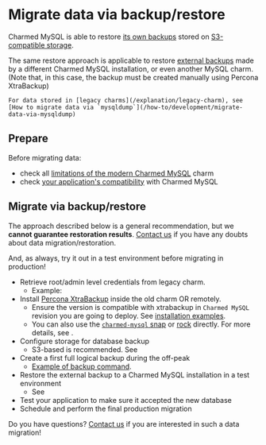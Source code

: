 # Migrate data via backup/restore

Charmed MySQL is able to restore [its own backups](/how-to/back-up-and-restore/restore-a-backup) stored on [S3-compatible storage](/how-to/back-up-and-restore/configure-s3-aws). 

The same restore approach is applicable to restore [external backups](/how-to/back-up-and-restore/migrate-a-cluster) made by a different Charmed MySQL installation, or even another MySQL charm. (Note that, in this case, the backup must be created manually using Percona XtraBackup)

```{seealso}
For data stored in [legacy charms](/explanation/legacy-charm), see [How to migrate data via `mysqldump`](/how-to/development/migrate-data-via-mysqldump)
```

## Prepare

Before migrating data:
* check all [limitations of the modern Charmed MySQL](/reference/system-requirements) charm
* check [your application's compatibility](/explanation/legacy-charm) with Charmed MySQL

## Migrate via backup/restore

The approach described below is a general recommendation, but we **cannot guarantee restoration results**. [Contact us](/reference/contacts) if you have any doubts about data migration/restoration.

And, as always, try it out in a test environment before migrating in production!

* Retrieve root/admin level credentials from legacy charm.
  * Example: [](mysqldump-obtain-legacy-credentials)
* Install [Percona XtraBackup](https://www.percona.com/software/mysql-database/percona-xtrabackup) inside the old charm OR remotely.
  * Ensure the version is compatible with xtrabackup in `Charmed MySQL` revision you are going to deploy. See [installation examples](https://docs.percona.com/percona-xtrabackup/8.0/installation.html).
  * You can also use the [`charmed-mysql` snap](https://snapcraft.io/charmed-mysql) or [rock](https://github.com/canonical/charmed-mysql-rock) directly. For more details, see [](/explanation/architecture).
* Configure storage for database backup
  * S3-based is recommended. See [](/how-to/back-up-and-restore/configure-s3-aws)
* Create a first full logical backup during the off-peak
  * [Example of backup command](https://github.com/canonical/mysql-operator/blob/main/lib/charms/mysql/v0/mysql.py#L2160-L2185).  <!--TODO: probably incorrect, better to hardcode example in docs -->
* Restore the external backup to a Charmed MySQL installation in a test environment
  * See [](/how-to/back-up-and-restore/migrate-a-cluster)
* Test your application to make sure it accepted the new database
* Schedule and perform the final production migration

Do you have questions? [Contact us](/reference/contacts) if you are interested in such a data migration!

